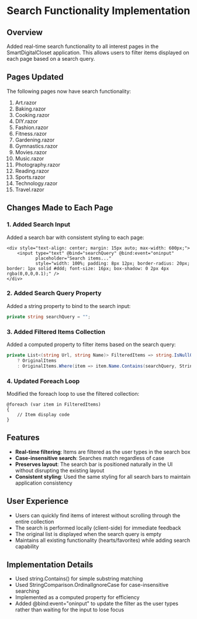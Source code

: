 # Search Functionality Implementation

## Overview
Added real-time search functionality to all interest pages in the SmartDigitalCloset application. This allows users to filter items displayed on each page based on a search query.

## Pages Updated
The following pages now have search functionality:

1. Art.razor
2. Baking.razor
3. Cooking.razor
4. DIY.razor
5. Fashion.razor
6. Fitness.razor
7. Gardening.razor
8. Gymnastics.razor
9. Movies.razor
10. Music.razor
11. Photography.razor
12. Reading.razor
13. Sports.razor
14. Technology.razor
15. Travel.razor

## Changes Made to Each Page

### 1. Added Search Input
Added a search bar with consistent styling to each page:
```razor
<div style="text-align: center; margin: 15px auto; max-width: 600px;">
    <input type="text" @bind="searchQuery" @bind:event="oninput" 
           placeholder="Search items..." 
           style="width: 100%; padding: 8px 12px; border-radius: 20px; border: 1px solid #ddd; font-size: 16px; box-shadow: 0 2px 4px rgba(0,0,0,0.1);" />
</div>
```

### 2. Added Search Query Property
Added a string property to bind to the search input:
```csharp
private string searchQuery = "";
```

### 3. Added Filtered Items Collection
Added a computed property to filter items based on the search query:
```csharp
private List<(string Url, string Name)> FilteredItems => string.IsNullOrWhiteSpace(searchQuery)
    ? OriginalItems 
    : OriginalItems.Where(item => item.Name.Contains(searchQuery, StringComparison.OrdinalIgnoreCase)).ToList();
```

### 4. Updated Foreach Loop
Modified the foreach loop to use the filtered collection:
```razor
@foreach (var item in FilteredItems)
{
    // Item display code
}
```

## Features
- **Real-time filtering**: Items are filtered as the user types in the search box
- **Case-insensitive search**: Searches match regardless of case
- **Preserves layout**: The search bar is positioned naturally in the UI without disrupting the existing layout
- **Consistent styling**: Used the same styling for all search bars to maintain application consistency

## User Experience
- Users can quickly find items of interest without scrolling through the entire collection
- The search is performed locally (client-side) for immediate feedback
- The original list is displayed when the search query is empty
- Maintains all existing functionality (hearts/favorites) while adding search capability

## Implementation Details
- Used string.Contains() for simple substring matching
- Used StringComparison.OrdinalIgnoreCase for case-insensitive searching
- Implemented as a computed property for efficiency
- Added @bind:event="oninput" to update the filter as the user types rather than waiting for the input to lose focus
